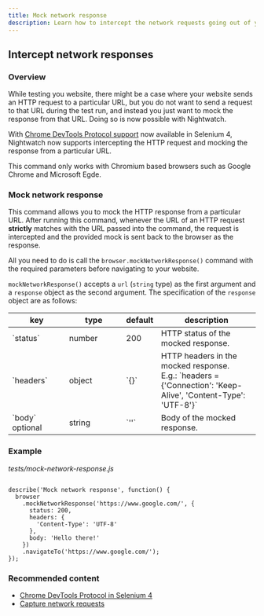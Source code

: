 ```yaml
---
title: Mock network response
description: Learn how to intercept the network requests going out of your browser and mock their responses.
---
```


<div class="page-header"><h2>Intercept network responses</h2></div>

### Overview

While testing you website, there might be a case where your website sends an HTTP request to a particular URL, but you do not want to send a request to that URL during the test run, and instead you just want to mock the response from that URL. Doing so is now possible with Nightwatch.

With [Chrome DevTools Protocol support](https://www.selenium.dev/documentation/webdriver/bidirectional/chrome_devtools/) now available in Selenium 4, Nightwatch now supports intercepting the HTTP request and mocking the response from a particular URL.

<div class="alert alert-info">
  This command only works with Chromium based browsers such as Google Chrome and Microsoft Egde.
</div>

### Mock network response

This command allows you to mock the HTTP response from a particular URL. After running this command, whenever the URL of an HTTP request **strictly** matches with the URL passed into the command, the request is intercepted and the provided mock is sent back to the browser as the response.

All you need to do is call the `browser.mockNetworkResponse()` command with the required parameters before navigating to your website.

`mockNetworkResponse()` accepts a `url` (`string` type) as the first argument and a `response` object as the second argument. The specification of the `response` object are as follows:

<table class="table table-bordered table-striped">
  <thead>
   <tr>
     <th style="width: 100px;">key</th>
     <th style="width: 100px;">type</th>
     <th style="width: 50px;">default</th>
     <th>description</th>
   </tr>
  </thead>
  <tbody>
    <tr>
      <td>`status`</td>
      <td>number</td>
      <td>200</td>
      <td>HTTP status of the mocked response.</td>
    </tr>
    <tr>
      <td>`headers`</td>
      <td>object</td>
      <td>`{}`</td>
      <td>HTTP headers in the mocked response.<br>E.g.: `headers = {'Connection': 'Keep-Alive', 'Content-Type': 'UTF-8'}`</td>
    </tr>    
    <tr>
      <td>`body`<br><span class="optional">optional</span></td>
      <td>string</td>
      <td>`''`</td>
      <td>Body of the mocked response.</td>
    </tr>
  </tbody>
</table>

### Example

<div class="sample-test"><i>tests/mock-network-response.js</i>
<pre class="line-numbers language-javascript"><code class="language-javascript">
describe('Mock network response', function() {
  browser
    .mockNetworkResponse('https://www.google.com/', {
      status: 200,
      headers: {
        'Content-Type': 'UTF-8'
      },
      body: 'Hello there!'
    })
    .navigateTo('https://www.google.com/');
});
</code></pre></div>

### Recommended content
- [Chrome DevTools Protocol in Selenium 4](https://www.selenium.dev/documentation/webdriver/bidirectional/chrome_devtools/)
- [Capture network requests](/guide/network-requests/capture-network-calls.html)